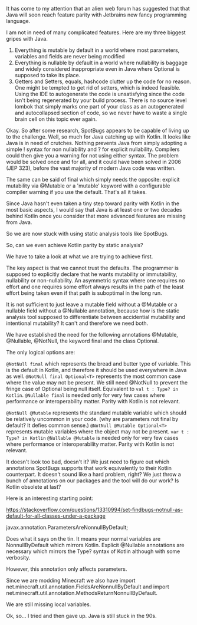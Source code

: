 It has come to my attention that an alien web forum has suggested
that that Java will soon reach feature parity with Jetbrains new
fancy programming language.

I am not in need of many complicated features. Here are my three
biggest gripes with Java.

1. Everything is mutable by default in a world where
most parameters, variables and fields are never being modified
2. Everything is nullable by default in a world where nullability is baggage 
and widely considered inappropriate even in Java
where Optional is supposed to take its place.
3. Getters and Setters, equals, hashcode clutter up the code for no reason. One might be tempted to get rid of setters,
which is indeed feasible. Using the IDE to autogenerate the code is unsatisfying since
the code isn't being regenerated by your build process. There is no source level lombok that simply marks
one part of your class as an autogenerated and autocollapsed section of code, so we never have to waste a single brain
cell on this topic ever again.

Okay. So after some research, SpotBugs appears to be capable of living up to the challenge.
Well, so much for Java catching up with Kotlin. It looks like Java is in need of crutches.
Nothing prevents Java from simply adopting a simple <Type>! syntax for non nullability and <Type>?
for explicit nullability. Compilers could then give you a warning for not using either syntax.
The problem would be solved once and for all, and it could have been solved in 2006 (JEP 323), before the vast majority
of modern Java code was written.

The same can be said of final which simply needs the opposite:
explicit mutability via @Mutable or a 'mutable' keyword with a configurable compiler warning
if you use the default. That's all it takes.

Since Java hasn't even taken a tiny step toward parity with Kotlin in the most basic aspects,
I would say that Java is at least one or two decades behind Kotlin once you consider that more advanced features
are missing from Java.

So we are now stuck with using static analysis tools like SpotBugs.

So, can we even achieve Kotlin parity by static analysis?

We have to take a look at what we are trying to achieve first.

The key aspect is that we cannot trust the defaults. The programmer is supposed to explicitly
declare that he wants mutability or immutability, nullability or non-nullability.
An asymmetric syntax where one requires no effort and one requires some effort always results 
in the path of the least effort being taken even if that path is suboptimal in the long run.

It is not sufficient to just leave a mutable field without a @Mutable or a nullable field without a @Nullable annotation,
because how is the static analysis tool supposed to differentiate between accidential
mutability and intentional mutability? It can't and therefore we need both.

We have established the need for the following annotations @Mutable, @Nullable, @NotNull,
the keyword final and the class Optional.

The only logical options are:

`@NotNull final` which represents the bread and butter type of variable. This is the default in Kotlin, and therefore
it should be used everywhere in Java as well.
`@NotNull final Optional<T>` represents the most common case where the value may not be present.
We still need @NotNull to prevent the fringe case of Optional<T> being null itself. Equivalent to `val t : Type? in Kotlin`.
`@Nullable final` is needed only for very few cases where performance or interoperability matter. Parity with Kotlin is not relevant.

`@NotNull @Mutable` represents the standard mutable variable which should be relatively uncommon in your code.
(why are parameters not final by default? It defies common sense.)
`@NotNull @Mutable Optional<T>` represents mutable variables where the object may not be present. `var t : Type? in Kotlin`
`@Nullable @Mutable` is needed only for very few cases where performance or interoperability matter. Parity with Kotlin is not relevant.

It doesn't look too bad, doesn't it? We just need to figure out which annotations SpotBugs supports that
work equivalently to their Kotlin counterpart. It doesn't sound like a hard problem, right?
We just throw a bunch of annotations on our packages and the tool will do our work? Is Kotlin obsolete at last?

Here is an interesting starting point:

https://stackoverflow.com/questions/13310994/set-findbugs-notnull-as-default-for-all-classes-under-a-package

javax.annotation.ParametersAreNonnullByDefault;

Does what it says on the tin. It means your normal variables are NonnullByDefault which mirrors Kotlin.
Explicit @Nullable annotations are necessary which mirrors the Type? syntax of Kotlin although with some verbosity.

However, this annotation only affects parameters.

Since we are modding Minecraft we also have import net.minecraft.util.annotation.FieldsAreNonnullByDefault
and import net.minecraft.util.annotation.MethodsReturnNonnullByDefault.

We are still missing local variables.

Ok, so... I tried and then gave up. Java is still stuck in the 90s.
